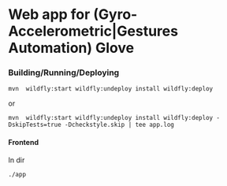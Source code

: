 # Web app for (Gyro-Accelerometric|Gestures Automation) Glove

### Building/Running/Deploying

```
mvn  wildfly:start wildfly:undeploy install wildfly:deploy
```

or

```
mvn  wildfly:start wildfly:undeploy install wildfly:deploy -DskipTests=true -Dcheckstyle.skip | tee app.log
```

#### Frontend 

In dir 
```
./app
```
